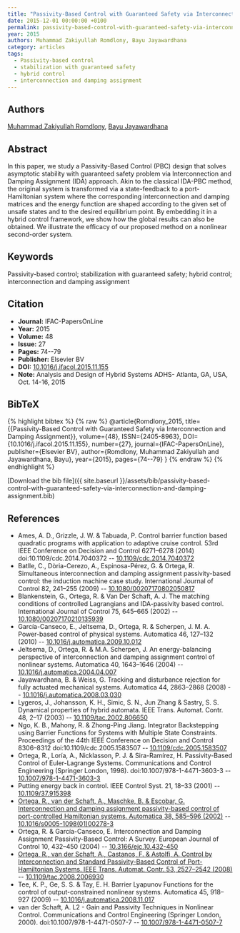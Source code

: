 ```yaml
---
title: "Passivity-Based Control with Guaranteed Safety via Interconnection and Damping Assignment"
date: 2015-12-01 00:00:00 +0100
permalink: passivity-based-control-with-guaranteed-safety-via-interconnection-and-damping-assignment
year: 2015
authors: Muhammad Zakiyullah Romdlony, Bayu Jayawardhana
category: articles
tags:
  - Passivity-based control
  - stabilization with guaranteed safety
  - hybrid control
  - interconnection and damping assignment
---
```

 
## Authors
[Muhammad Zakiyullah Romdlony](authors/muhammad-zakiyullah-romdlony), [Bayu Jayawardhana](authors/bayu-jayawardhana)
 
## Abstract
In this paper, we study a Passivity-Based Control (PBC) design that solves asymptotic stability with guaranteed safety problem via Interconnection and Damping Assignment (IDA) approach. Akin to the classical IDA-PBC method, the original system is transformed via a state-feedback to a port-Hamiltonian system where the corresponding interconnection and damping matrices and the energy function are shaped according to the given set of unsafe states and to the desired equilibrium point. By embedding it in a hybrid control framework, we show how the global results can also be obtained. We illustrate the efficacy of our proposed method on a nonlinear second-order system.
 
## Keywords
Passivity-based control; stabilization with guaranteed safety; hybrid control; interconnection and damping assignment
 
## Citation
- **Journal:** IFAC-PapersOnLine
- **Year:** 2015
- **Volume:** 48
- **Issue:** 27
- **Pages:** 74--79
- **Publisher:** Elsevier BV
- **DOI:** [10.1016/j.ifacol.2015.11.155](https://doi.org/10.1016/j.ifacol.2015.11.155)
- **Note:** Analysis and Design of Hybrid Systems ADHS- Atlanta, GA, USA, Oct. 14-16, 2015
 
## BibTeX
{% highlight bibtex %}
{% raw %}
@article{Romdlony_2015,
  title={{Passivity-Based Control with Guaranteed Safety via Interconnection and Damping Assignment}},
  volume={48},
  ISSN={2405-8963},
  DOI={10.1016/j.ifacol.2015.11.155},
  number={27},
  journal={IFAC-PapersOnLine},
  publisher={Elsevier BV},
  author={Romdlony, Muhammad Zakiyullah and Jayawardhana, Bayu},
  year={2015},
  pages={74--79}
}
{% endraw %}
{% endhighlight %}
 
[Download the bib file]({{ site.baseurl }}/assets/bib/passivity-based-control-with-guaranteed-safety-via-interconnection-and-damping-assignment.bib)
 
## References
- Ames, A. D., Grizzle, J. W. & Tabuada, P. Control barrier function based quadratic programs with application to adaptive cruise control. 53rd IEEE Conference on Decision and Control 6271–6278 (2014) doi:10.1109/cdc.2014.7040372 -- [10.1109/cdc.2014.7040372](https://doi.org/10.1109/cdc.2014.7040372)
- Batlle, C., Dòria-Cerezo, A., Espinosa-Pérez, G. & Ortega, R. Simultaneous interconnection and damping assignment passivity-based control: the induction machine case study. International Journal of Control 82, 241–255 (2009) -- [10.1080/00207170802050817](https://doi.org/10.1080/00207170802050817)
- Blankenstein, G., Ortega, R. & Van Der Schaft, A. J. The matching conditions of controlled Lagrangians and IDA-passivity based control. International Journal of Control 75, 645–665 (2002) -- [10.1080/00207170210135939](https://doi.org/10.1080/00207170210135939)
- García-Canseco, E., Jeltsema, D., Ortega, R. & Scherpen, J. M. A. Power-based control of physical systems. Automatica 46, 127–132 (2010) -- [10.1016/j.automatica.2009.10.012](https://doi.org/10.1016/j.automatica.2009.10.012)
- Jeltsema, D., Ortega, R. & M.A. Scherpen, J. An energy-balancing perspective of interconnection and damping assignment control of nonlinear systems. Automatica 40, 1643–1646 (2004) -- [10.1016/j.automatica.2004.04.007](https://doi.org/10.1016/j.automatica.2004.04.007)
- Jayawardhana, B. & Weiss, G. Tracking and disturbance rejection for fully actuated mechanical systems. Automatica 44, 2863–2868 (2008) -- [10.1016/j.automatica.2008.03.030](https://doi.org/10.1016/j.automatica.2008.03.030)
- Lygeros, J., Johansson, K. H., Simic, S. N., Jun Zhang & Sastry, S. S. Dynamical properties of hybrid automata. IEEE Trans. Automat. Contr. 48, 2–17 (2003) -- [10.1109/tac.2002.806650](https://doi.org/10.1109/tac.2002.806650)
- Ngo, K. B., Mahony, R. & Zhong-Ping Jiang. Integrator Backstepping using Barrier Functions for Systems with Multiple State Constraints. Proceedings of the 44th IEEE Conference on Decision and Control 8306–8312 doi:10.1109/cdc.2005.1583507 -- [10.1109/cdc.2005.1583507](https://doi.org/10.1109/cdc.2005.1583507)
- Ortega, R., Loría, A., Nicklasson, P. J. & Sira-Ramírez, H. Passivity-Based Control of Euler-Lagrange Systems. Communications and Control Engineering (Springer London, 1998). doi:10.1007/978-1-4471-3603-3 -- [10.1007/978-1-4471-3603-3](https://doi.org/10.1007/978-1-4471-3603-3)
- Putting energy back in control. IEEE Control Syst. 21, 18–33 (2001) -- [10.1109/37.915398](https://doi.org/10.1109/37.915398)
- [Ortega, R., van der Schaft, A., Maschke, B. & Escobar, G. Interconnection and damping assignment passivity-based control of port-controlled Hamiltonian systems. Automatica 38, 585–596 (2002)](interconnection-and-damping-assignment-passivity-based-control-of-port-controlled-hamiltonian-systems) -- [10.1016/s0005-1098(01)00278-3](https://doi.org/10.1016/s0005-1098(01)00278-3)
- Ortega, R. & García-Canseco, E. Interconnection and Damping Assignment Passivity-Based Control: A Survey. European Journal of Control 10, 432–450 (2004) -- [10.3166/ejc.10.432-450](https://doi.org/10.3166/ejc.10.432-450)
- [Ortega, R., van der Schaft, A., Castanos, F. & Astolfi, A. Control by Interconnection and Standard Passivity-Based Control of Port-Hamiltonian Systems. IEEE Trans. Automat. Contr. 53, 2527–2542 (2008)](control-by-interconnection-and-standard-passivity-based-control-of-port-hamiltonian-systems) -- [10.1109/tac.2008.2006930](https://doi.org/10.1109/tac.2008.2006930)
- Tee, K. P., Ge, S. S. & Tay, E. H. Barrier Lyapunov Functions for the control of output-constrained nonlinear systems. Automatica 45, 918–927 (2009) -- [10.1016/j.automatica.2008.11.017](https://doi.org/10.1016/j.automatica.2008.11.017)
- van der Schaft, A. L2 - Gain and Passivity Techniques in Nonlinear Control. Communications and Control Engineering (Springer London, 2000). doi:10.1007/978-1-4471-0507-7 -- [10.1007/978-1-4471-0507-7](https://doi.org/10.1007/978-1-4471-0507-7)

